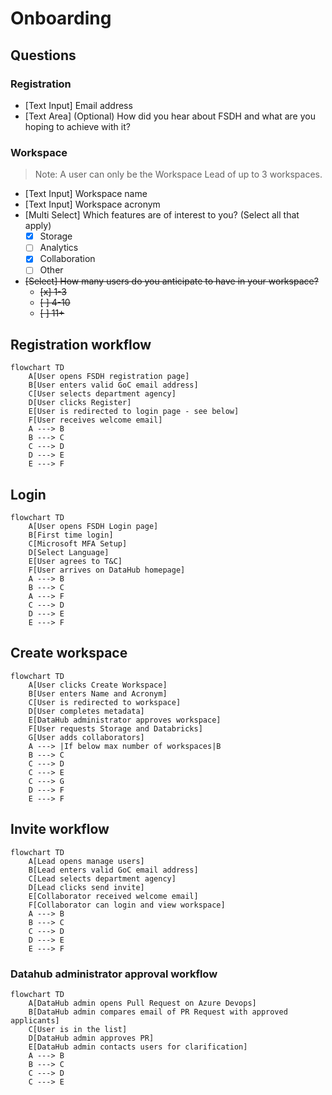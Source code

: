 # Onboarding

## Questions

### Registration

- [Text Input] Email address
- [Text Area] (Optional) How did you hear about FSDH and what are you hoping to achieve with it?

### Workspace

> Note: A user can only be the Workspace Lead of up to 3 workspaces.

- [Text Input] Workspace name
- [Text Input] Workspace acronym
- [Multi Select] Which features are of interest to you? (Select all that apply)
  - [x] Storage
  - [ ] Analytics
  - [x] Collaboration
  - [ ] Other

- ~~[Select] How many users do you anticipate to have in your workspace?~~
  - ~~[x] 1-3~~
  - ~~[ ] 4-10~~
  - ~~[ ] 11+~~

## Registration workflow
```mermaid
flowchart TD
    A[User opens FSDH registration page]
    B[User enters valid GoC email address]
    C[User selects department agency]
    D[User clicks Register]
    E[User is redirected to login page - see below]
    F[User receives welcome email]
    A ---> B
    B ---> C
    C ---> D
    D ---> E    
    E ---> F
```

## Login
```mermaid
flowchart TD 
    A[User opens FSDH Login page]
    B[First time login]
    C[Microsoft MFA Setup]
    D[Select Language]
    E[User agrees to T&C]
    F[User arrives on DataHub homepage]
    A ---> B
    B ---> C
    A ---> F
    C ---> D
    D ---> E
    E ---> F

```

## Create workspace

```mermaid
flowchart TD
    A[User clicks Create Workspace]
    B[User enters Name and Acronym]
    C[User is redirected to workspace]
    D[User completes metadata]
    E[DataHub administrator approves workspace]
    F[User requests Storage and Databricks]
    G[User adds collaborators]
    A ---> |If below max number of workspaces|B
    B ---> C
    C ---> D
    C ---> E
    C ---> G
    D ---> F
    E ---> F
```

## Invite workflow
```mermaid
flowchart TD
    A[Lead opens manage users]
    B[Lead enters valid GoC email address]
    C[Lead selects department agency]
    D[Lead clicks send invite]
    E[Collaborator received welcome email]
    F[Collaborator can login and view workspace]
    A ---> B
    B ---> C
    C ---> D
    D ---> E
    E ---> F
```

### Datahub administrator approval workflow

```mermaid
flowchart TD 
    A[DataHub admin opens Pull Request on Azure Devops]
    B[DataHub admin compares email of PR Request with approved applicants]
    C[User is in the list]
    D[DataHub admin approves PR]
    E[DataHub admin contacts users for clarification]
    A ---> B
    B ---> C
    C ---> D
    C ---> E
```
